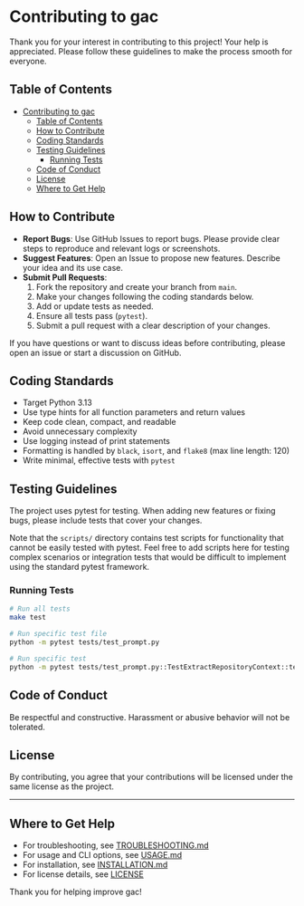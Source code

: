 # Contributing to gac

Thank you for your interest in contributing to this project! Your help is appreciated. Please follow these guidelines to
make the process smooth for everyone.

## Table of Contents

- [Contributing to gac](#contributing-to-gac)
  - [Table of Contents](#table-of-contents)
  - [How to Contribute](#how-to-contribute)
  - [Coding Standards](#coding-standards)
  - [Testing Guidelines](#testing-guidelines)
    - [Running Tests](#running-tests)
  - [Code of Conduct](#code-of-conduct)
  - [License](#license)
  - [Where to Get Help](#where-to-get-help)

## How to Contribute

- **Report Bugs**: Use GitHub Issues to report bugs. Please provide clear steps to reproduce and relevant logs or
  screenshots.
- **Suggest Features**: Open an Issue to propose new features. Describe your idea and its use case.
- **Submit Pull Requests**:
  1. Fork the repository and create your branch from `main`.
  2. Make your changes following the coding standards below.
  3. Add or update tests as needed.
  4. Ensure all tests pass (`pytest`).
  5. Submit a pull request with a clear description of your changes.

If you have questions or want to discuss ideas before contributing, please open an issue or start a discussion on
GitHub.

## Coding Standards

- Target Python 3.13
- Use type hints for all function parameters and return values
- Keep code clean, compact, and readable
- Avoid unnecessary complexity
- Use logging instead of print statements
- Formatting is handled by `black`, `isort`, and `flake8` (max line length: 120)
- Write minimal, effective tests with `pytest`

## Testing Guidelines

The project uses pytest for testing. When adding new features or fixing bugs, please include tests that cover your
changes.

Note that the `scripts/` directory contains test scripts for functionality that cannot be easily tested with pytest.
Feel free to add scripts here for testing complex scenarios or integration tests that would be difficult to implement
using the standard pytest framework.

### Running Tests

```sh
# Run all tests
make test

# Run specific test file
python -m pytest tests/test_prompt.py

# Run specific test
python -m pytest tests/test_prompt.py::TestExtractRepositoryContext::test_extract_repository_context_with_docstring
```

## Code of Conduct

Be respectful and constructive. Harassment or abusive behavior will not be tolerated.

## License

By contributing, you agree that your contributions will be licensed under the same license as the project.

---

## Where to Get Help

- For troubleshooting, see [TROUBLESHOOTING.md](TROUBLESHOOTING.md)
- For usage and CLI options, see [USAGE.md](USAGE.md)
- For installation, see [INSTALLATION.md](INSTALLATION.md)
- For license details, see [LICENSE](LICENSE)

Thank you for helping improve gac!
